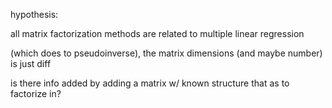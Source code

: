 hypothesis:

all matrix factorization methods are related to multiple linear regression

(which does to pseudoinverse), the matrix dimensions (and maybe number)
is just diff

is there info added by adding a matrix w/ known structure that as to factorize in?
